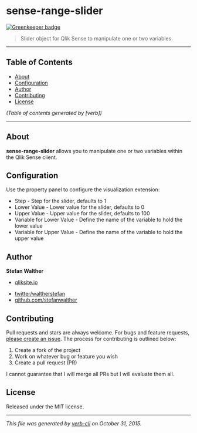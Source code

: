 # sense-range-slider

[![Greenkeeper badge](https://badges.greenkeeper.io/stefanwalther/sense-range-slider.svg)](https://greenkeeper.io/)

> Slider object for Qlik Sense to manipulate one or two variables.

***

## Table of Contents

<!-- toc -->

* [About](#about)
* [Configuration](#configuration)
* [Author](#author)
* [Contributing](#contributing)
* [License](#license)

_(Table of contents generated by [verb])_

<!-- tocstop -->

***

## About

**sense-range-slider** allows you to manipulate one or two variables within the Qlik Sense client.

## Configuration

Use the property panel to configure the visualization extension:

* Step - Step for the slider, defaults to 1
* Lower Value - Lower value for the slider, defaults to 0
* Upper Value - Upper value for the slider, defaults to 100
* Variable for Lower Value - Define the name of the variable to hold the lower value
* Variable for Upper Value - Define the name of the variable to hold the upper value

## Author

**Stefan Walther**

+ [qliksite.io](http://qliksite.io)
* [twitter/waltherstefan](http://twitter.com/waltherstefan)
* [github.com/stefanwalther](http://github.com/stefanwalther)

## Contributing

Pull requests and stars are always welcome. For bugs and feature requests, [please create an issue](https://github.com/QlikDev/qsRangeSlider/issues).
The process for contributing is outlined below:

1. Create a fork of the project
2. Work on whatever bug or feature you wish
3. Create a pull request (PR)

I cannot guarantee that I will merge all PRs but I will evaluate them all.

## License

Released under the MIT license.

***

_This file was generated by [verb-cli](https://github.com/assemble/verb-cli) on October 31, 2015._
